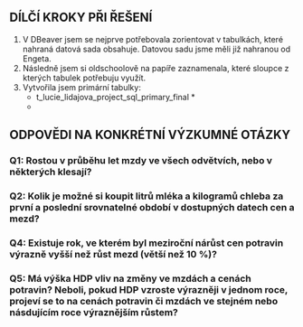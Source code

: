 ##  DÍLČÍ KROKY PŘI ŘEŠENÍ ##
1. V DBeaver jsem se nejprve potřebovala zorientovat v tabulkách, které nahraná datová sada obsahuje. Datovou sadu jsme měli již nahranou od Engeta. 
2. Následně jsem si oldschoolově na papíře zaznamenala, které sloupce z kterých tabulek potřebuju využít. 
3. Vytvořila jsem primární tabulky:
   * t_lucie_lidajova_project_sql_primary_final *
   * 

## ODPOVĚDI NA KONKRÉTNÍ VÝZKUMNÉ OTÁZKY ##

### Q1: Rostou v průběhu let mzdy ve všech odvětvích, nebo v některých klesají? ###



### Q2: Kolik je možné si koupit litrů mléka a kilogramů chleba za první a poslední srovnatelné období v dostupných datech cen a mezd? ###





### Q4: Existuje rok, ve kterém byl meziroční nárůst cen potravin výrazně vyšší než růst mezd (větší než 10 %)? ###




### Q5: Má výška HDP vliv na změny ve mzdách a cenách potravin? Neboli, pokud HDP vzroste výrazněji v jednom roce, projeví se to na cenách potravin či mzdách ve stejném nebo násdujícím roce výraznějším růstem? ###

